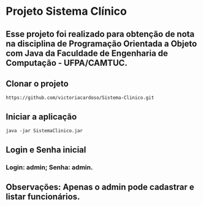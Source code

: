 # Projeto Sistema Clínico
## Esse projeto foi realizado para obtenção de nota na disciplina de Programação Orientada a Objeto com Java da Faculdade de Engenharia de Computação - UFPA/CAMTUC. 

## Clonar o projeto
`https://github.com/victoriacardoso/Sistema-Clinico.git`

## Iniciar a aplicação
`java -jar SistemaClinico.jar`

## Login e Senha inicial
### Login: admin; Senha: admin. 

## Observações: Apenas o admin pode cadastrar e listar funcionários. 
